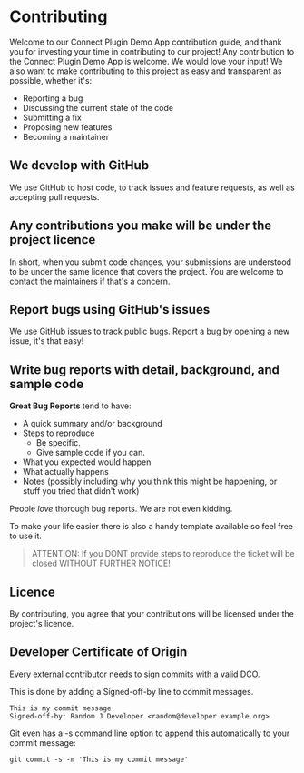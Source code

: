 # Contributing

Welcome to our Connect Plugin Demo App contribution guide, and thank you for investing your time in contributing to our project! Any contribution to the Connect Plugin Demo App is welcome.
We would love your input! We also want to make contributing to this project as easy and transparent as possible, whether it's:

- Reporting a bug
- Discussing the current state of the code
- Submitting a fix
- Proposing new features
- Becoming a maintainer

## We develop with GitHub
We use GitHub to host code, to track issues and feature requests, as well as accepting pull requests.

## Any contributions you make will be under the project licence
In short, when you submit code changes, your submissions are understood to be under the same licence that covers the project. You are welcome to contact the maintainers if that's a concern.

## Report bugs using GitHub's issues
We use GitHub issues to track public bugs. Report a bug by opening a new issue, it's that easy!

## Write bug reports with detail, background, and sample code

**Great Bug Reports** tend to have:

- A quick summary and/or background
- Steps to reproduce
    - Be specific.
    - Give sample code if you can.
- What you expected would happen
- What actually happens
- Notes (possibly including why you think this might be happening, or stuff you tried that didn't work)

People *love* thorough bug reports. We are not even kidding.

To make your life easier there is also a handy template available so feel free to use it.

> ATTENTION: If you DONT provide steps to reproduce the ticket will be closed WITHOUT FURTHER NOTICE!

## Licence
By contributing, you agree that your contributions will be licensed under the project's licence.

## Developer Certificate of Origin
Every external contributor needs to sign commits with a valid DCO.

This is done by adding a Signed-off-by line to commit messages.

```
This is my commit message
Signed-off-by: Random J Developer <random@developer.example.org>
```

Git even has a -s command line option to append this automatically to your commit message:

```
git commit -s -m 'This is my commit message'
```
